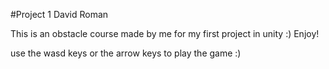 #Project 1 
David Roman

This is an obstacle course made by me for my first project in unity :) Enjoy! 

use the wasd keys or the arrow keys to play the game :) 
